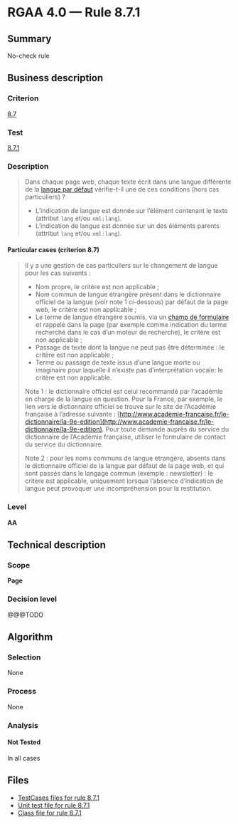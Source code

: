 # RGAA 4.0 — Rule 8.7.1

## Summary

No-check rule

## Business description

### Criterion

[8.7](https://www.numerique.gouv.fr/publications/rgaa-accessibilite/methode/criteres/#crit-8-7)

### Test

[8.7.1](https://www.numerique.gouv.fr/publications/rgaa-accessibilite/methode/criteres/#test-8-7-1)

### Description

> Dans chaque page web, chaque texte écrit dans une langue différente de la [langue par défaut](https://www.numerique.gouv.fr/publications/rgaa-accessibilite/methode/glossaire/#langue-par-defaut) vérifie-t-il une de ces conditions (hors cas particuliers) ?
> 
> * L’indication de langue est donnée sur l’élément contenant le texte (attribut `lang` et/ou `xml:lang`).
> * L’indication de langue est donnée sur un des éléments parents (attribut `lang` et/ou `xml:lang`).

#### Particular cases (criterion 8.7)

> Il y a une gestion de cas particuliers sur le changement de langue pour les cas suivants :
> 
> * Nom propre, le critère est non applicable ;
> * Nom commun de langue étrangère présent dans le dictionnaire officiel de la langue (voir note 1 ci-dessous) par défaut de la page web, le critère est non applicable ;
> * Le terme de langue étrangère soumis, via un [champ de formulaire](https://www.numerique.gouv.fr/publications/rgaa-accessibilite/methode/glossaire/#champ-de-saisie-de-formulaire) et rappelé dans la page (par exemple comme indication du terme recherché dans le cas d’un moteur de recherche), le critère est non applicable ;
> * Passage de texte dont la langue ne peut pas être déterminée : le critère est non applicable ;
> * Terme ou passage de texte issus d’une langue morte ou imaginaire pour laquelle il n’existe pas d’interprétation vocale: le critère est non applicable.
> 
> Note 1 : le dictionnaire officiel est celui recommandé par l’académie en charge de la langue en question. Pour la France, par exemple, le lien vers le dictionnaire officiel se trouve sur le site de l’Académie française à l’adresse suivante : [http://www.academie-francaise.fr/le-dictionnaire/la-9e-edition](http://www.academie-francaise.fr/le-dictionnaire/la-9e-edition). Pour toute demande auprès du service du dictionnaire de l’Académie française, utiliser le formulaire de contact du service du dictionnaire.
> 
> Note 2 : pour les noms communs de langue étrangère, absents dans le dictionnaire officiel de la langue par défaut de la page web, et qui sont passés dans le langage commun (exemple : newsletter) : le critère est applicable, uniquement lorsque l’absence d’indication de langue peut provoquer une incompréhension pour la restitution.

### Level

**AA**


## Technical description

### Scope

**Page**

### Decision level

@@@TODO


## Algorithm

### Selection

None

### Process

None

### Analysis

#### Not Tested

In all cases


## Files

- [TestCases files for rule 8.7.1](https://gitlab.com/asqatasun/Asqatasun/-/tree/master/rules/rules-rgaa4.0/src/test/resources/testcases/rgaa40/Rgaa40Rule080701/)
- [Unit test file for rule 8.7.1](https://gitlab.com/asqatasun/Asqatasun/-/blob/master/rules/rules-rgaa4.0/src/test/java/org/asqatasun/rules/rgaa40/Rgaa40Rule080701Test.java)
- [Class file for rule 8.7.1](https://gitlab.com/asqatasun/Asqatasun/-/blob/master/rules/rules-rgaa4.0/src/main/java/org/asqatasun/rules/rgaa40/Rgaa40Rule080701.java)


